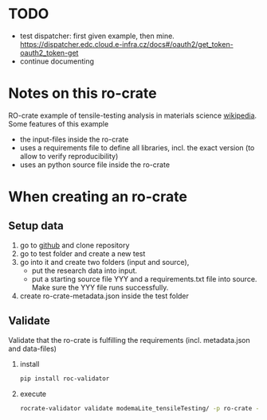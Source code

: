 # TODO
- test dispatcher: first given example, then mine.
    https://dispatcher.edc.cloud.e-infra.cz/docs#/oauth2/get_token-oauth2_token-get
- continue documenting

# Notes on this ro-crate
RO-crate example of tensile-testing analysis in materials science [wikipedia](https://en.wikipedia.org/wiki/Tensile_testing). Some features of this example
- the input-files inside the ro-crate
- uses a requirements file to define all libraries, incl. the exact version (to allow to verify reproducibility)
- uses an python source file inside the ro-crate

# When creating an ro-crate

## Setup data
1. go to [github](https://github.com/EOSC-Data-Commons/Dispatcher) and clone repository
2. go to test folder and create a new test
1. go into it and create two folders (input and source),
   - put the research data into input.
   - put a starting source file YYY and a requirements.txt file into source. Make sure the YYY file runs successfully.
2. create ro-crate-metadata.json inside the test folder

## Validate
Validate that the ro-crate is fulfilling the requirements (incl. metadata.json and data-files)
1. install
   ``` bash
   pip install roc-validator
   ```
2. execute
   ``` bash
   rocrate-validator validate modemaLite_tensileTesting/ -p ro-crate -f json
   ```
